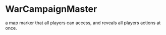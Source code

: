 # WarCampaignMaster
a map marker that all players can access, and reveals all players actions at once. 
